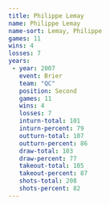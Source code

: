 ```yaml
---
title: Philippe Lemay
name: Philippe Lemay
name-sort: Lemay, Philippe
games: 11
wins: 4
losses: 7
years:
 - year: 2007
   event: Brier
   team: "QC"
   position: Second
   games: 11
   wins: 4
   losses: 7
   inturn-total: 101
   inturn-percent: 79
   outturn-total: 107
   outturn-percent: 86
   draw-total: 103
   draw-percent: 77
   takeout-total: 105
   takeout-percent: 87
   shots-total: 208
   shots-percent: 82
---
```

